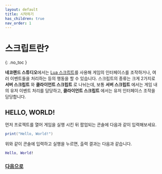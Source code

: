 ```yaml
---
layout: default
title: 시작하기
has_children: true
nav_order: 1
---
```


# 스크립트란?
{: .no_toc }

**네코랜드 스튜디오**에서는 [Lua 스크립트](https://ko.wikipedia.org/wiki/%EB%A3%A8%EC%95%84_(%ED%94%84%EB%A1%9C%EA%B7%B8%EB%9E%98%EB%B0%8D_%EC%96%B8%EC%96%B4))를 사용해 게임의 인터페이스를 조작하거나, 여러 이벤트들을 처리하는 등의 행동을 할 수 있습니다. 스크립트의 종류는 크게 2가지로 **서버 스크립트** 와 **클라이언트 스크립트** 로 나뉘는데, 보통 **서버 스크립트** 에서는 게임 내의 유저 이벤트 처리를 담당하고, **클라이언트 스크립트** 에서는 유저 인터페이스 조작을 담당합니다.

## HELLO, WORLD!
먼저 프로젝트를 열어 게임을 실행 시킨 뒤 팝업되는 콘솔에 다음과 같이 입력해보세요. 
```lua
print("Hello, World!")
```
위와 같이 콘솔에 입력하고 실행을 누르면, 출력 결과는 다음과 같습니다.
```lua
Hello, World!
```

### [다음으로](how-to-apply)


